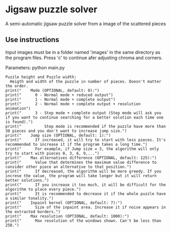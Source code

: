 # Jigsaw puzzle solver
A semi-automatic jigsaw puzzle solver from a image of the scattered pieces
## Use instructions
  Input images must be in a folder named 'images' in the same directory as the program files.
  Press 'c' to continue afer adjusting chroma and corners.
  
  Parameters:
    python main.py <Puzzle height> <Puzzle width> <Mode> <Jump size> <Max alternatives difference> <Inpaint kernel> <Max resolution>
  
    Puzzle height and Puzzle width:
      Heigth and width of the puzzle in number of pieces. Doesn't matter the order.
    print("    Mode (OPTIONAL, default: 0):")
    print("      0 - Normal mode + reduced output")
    print("      1 - Normal mode + complete output")
    print("      2 - Normal mode + complete output + resolution animation")
    print("      3 - Step mode + complete output (Step mode will ask you if you want to continue searching for a better solution each time one is found).")
    print("          Step mode is recommended if the puzzle have more than 30 pieces and you don't want to increase jump size.")
    print("    Jump size (OPTIONAL, default: 1):")
    print("      If increased, it will try to start with less pieces. It's recommended to increase it if the program takes a long time.")
    print("      For example, if Jump size = 3, the algorithm will only try to start with pieces 0, 3, 6, 9,...")
    print("    Max alternatives difference (OPTIONAL, default: 125):")
    print("      Value that determines the maximum value difference to consider other piece an alternative to that position.")
    print("      If decreased, the algorithm will be more greedy. If you increse the value, the program will take longer but it will return better solutions.")
    print("      If you increase it too much, it will be difficult for the algorithm to place every piece.")
    print("      It is recommended to decrease it if the whole puzzle have a similar tonality.")
    print("    Inpaint kernel (OPTIONAL, default: 7):")
    print("      Size of the inpaint area. Increase it if noise appears in the extracted borders.")
    print("    Max resolution (OPTIONAL, default: 1000):")
    print("      Max resolution of the windows shown. Can't be less than 250.")

